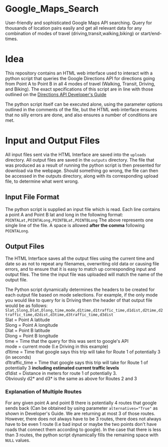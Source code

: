# Google_Maps_Search
User-friendly and sophisticated Google Maps API searching. Query for thousands of location pairs easily and get all relevant data for any combination of modes of travel (driving,transit,walking,biking) or start/end-times.
# Idea
This repository contains an HTML web interface used to interact with a python script that queries the Google Directions API for directions going from Point A to Point B in all 4 modes of travel (Walking, Transit, Driving, and Biking). The exact specifications of this script are in line with those outlined on the [Directions API Developer's Guide](https://developers.google.com/maps/documentation/directions/intro "Directions API Developer's Guide")

The python script itself can be executed alone, using the parameter options outlined in the comments of the file, but the HTML web interface ensures that no silly errors are done, and also ensures a number of conditions are met. 

# Input and Output Files
All input files sent via the HTML Interface are saved into the `uploads` directory. All output files are saved in the `outputs` directory. The file that was produced as a result of running the python script is then presented for download via the webpage. Should something go wrong, the file can then be accessed in the outputs directory, along with its corresponding upload file, to determine what went wrong. 

## Input File Format
The python script is supplied an input file which is read. Each line contains a point A and Point B lat and long in the following format:
`POINTALat,POINTALong,POINTBLat,POINTBLong`
The above represents one single line of the file. A space is allowed **after the comma** following `POINTALong`. 

## Output Files
The HTML Interface saves all the output files using the current time and date so as not to repeat any filenames, overwriting old data or causing file errors, and to ensure that it is easy to match up corresponding input and output files. The time the input file was uploaded will match the name of the output file. 

The Python script dynamically determines the headers to be created for each output file based on mode selections. For example, if the only mode you would like to query for is Driving then the header of that output file would be as follows:
```Slat,Slong,Dlat,Dlong,time,mode,d1time,d1traffic_time,d1dist,d2time,d2traffic_time,d2dist,d3time,d3traffic_time,d3dist```<br />
Slat = Point A latitude<br />
Slong = Point A longitude<br />
Dlat = Point B latitude<br />
Dlong = Point B longitude<br />
time = Time that the query for this was sent to google's API<br />
mode = current mode (I.e Driving in this example)<br />
d1time = Time that google says this trip will take for Route 1 of potentially 3 (in seconds)<br />
d1traffic_time = Time that google says this trip will take for Route 1 of potentially 3 **including estimated current traffic levels**<br />
d1dist = Distance in meters for route 1 of potentially 3.<br />
Obviously d2* and d3* is the same as above for Routes 2 and 3
### Explanation of Multiple Routes
For any given point A and point B there is potentially 4 routes that google sends back (Can be obtained by using parameter `alternatives="True"` as shown in Developer's Guide. We are returning at most 3 of those routes. However, there does not always have to be 3 routes, there does not always have to be even 1 route (I.e bad input or maybe the two points don't have roads that connect them according to google). In the case that there is less than 3 routes, the python script dynamically fills the remaining space with `NULL` values. 


